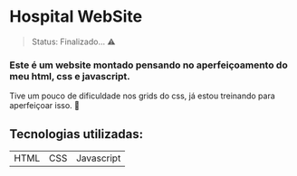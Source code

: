 <h1>Hospital WebSite</h1>

> Status: Finalizado... ⚠️

### Este é um website montado pensando no aperfeiçoamento do meu html, css e javascript.

Tive um pouco de dificuldade nos grids do css, já estou treinando para aperfeiçoar isso. 🚀 

## Tecnologias utilizadas:

<table>
<tr>
  <td>HTML</td>
  <td>CSS</td>
  <td>Javascript</td>
</tr>
